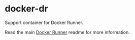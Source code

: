 # docker-dr
Support container for Docker Runner.

Read the main [Docker Runner](https://github.com/j842/dr) readme for more information.

